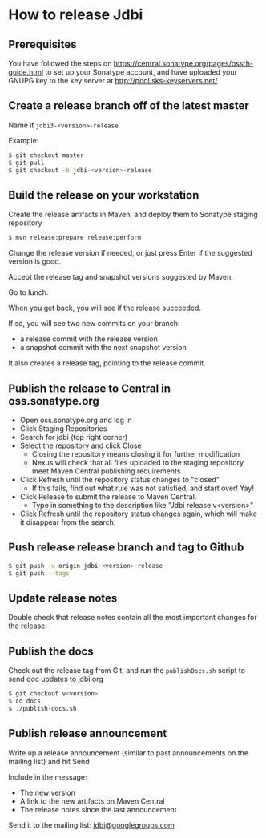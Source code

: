 # How to release Jdbi

## Prerequisites

You have followed the steps on https://central.sonatype.org/pages/ossrh-guide.html
to set up your Sonatype account, and have uploaded your GNUPG key to the key server
at http://pool.sks-keyservers.net/

## Create a release branch off of the latest master

Name it `jdbi3-<version>-release`.

Example:

```bash
$ git checkout master
$ git pull
$ git checkout -b jdbi-<version>-release 
```

## Build the release on your workstation

Create the release artifacts in Maven, and deploy them to Sonatype staging repository

```bash
$ mvn release:prepare release:perform
```

Change the release version if needed, or just press Enter if the suggested version is good.

Accept the release tag and snapshot versions suggested by Maven.

Go to lunch.

When you get back, you will see if the release succeeded.

If so, you will see two new commits on your branch:

- a release commit with the release version
- a snapshot commit with the next snapshot version

It also creates a release tag, pointing to the release commit.

## Publish the release to Central in oss.sonatype.org

- Open oss.sonatype.org and log in
- Click Staging Repositories
- Search for jdbi (top right corner)
- Select the repository and click Close
  - Closing the repository means closing it for further modification
  - Nexus will check that all files uploaded to the staging repository
    meet Maven Central publishing requirements
- Click Refresh until the repository status changes to "closed"
  - If this fails, find out what rule was not satisfied, and start over! Yay!
- Click Release to submit the release to Maven Central. 
  - Type in something to the description like "Jdbi release v\<version\>"
- Click Refresh until the repository status changes again, which will make
  it disappear from the search.

## Push release release branch and tag to Github

```bash
$ git push -u origin jdbi-<version>-release
$ git push --tags
```

## Update release notes

Double check that release notes contain all the most important changes for the release.

## Publish the docs

Check out the release tag from Git, and run the `publishDocs.sh` script to send doc updates to jdbi.org

```bash
$ git checkout v<version>
$ cd docs
$ ./publish-docs.sh
```

## Publish release announcement

Write up a release announcement (similar to past announcements on the mailing list) and hit Send

Include in the message:

- The new version
- A link to the new artifacts on Maven Central
- The release notes since the last announcement

Send it to the mailing list: jdbi@googlegroups.com
